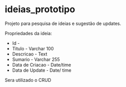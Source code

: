 # ideias_prototipo

Projeto para pesquisa de ideias e sugestão de updates.

Propriedades da ideia:
- Id - 
- Titulo - Varchar 100
- Descricao - Text
- Sumario - Varchar 255
- Data de Criacao - Date/time
- Data de Update - Date/ time

Sera utilizado o CRUD



